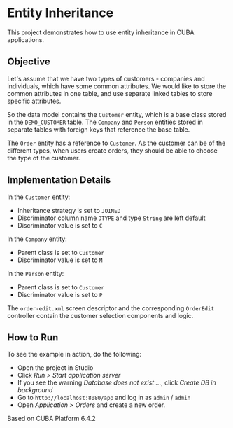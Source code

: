 # Entity Inheritance

This project demonstrates how to use entity inheritance in CUBA applications.

## Objective

Let's assume that we have two types of customers - companies and individuals, which have some common attributes. We would like to store the common attributes in one table, and use separate linked tables to store specific attributes.

So the data model contains the `Customer` entity, which is a base class stored in the `DEMO_CUSTOMER` table. The `Company` and `Person` entities stored in separate tables with foreign keys that reference the base table.

The `Order` entity has a reference to `Customer`. As the customer can be of the different types, when users create orders, they should be able to choose the type of the customer.

## Implementation Details

In the `Customer` entity:

* Inheritance strategy is set to `JOINED`
* Discriminator column name `DTYPE` and type `String` are left default
* Discriminator value is set to `C`

In the `Company` entity:

* Parent class is set to `Customer`
* Discriminator value is set to `M`

In the `Person` entity:

* Parent class is set to `Customer`
* Discriminator value is set to `P`

The `order-edit.xml` screen descriptor and the corresponding `OrderEdit` controller contain the customer selection components and logic.

## How to Run

To see the example in action, do the following:

* Open the project in Studio
* Click *Run > Start application server*
* If you see the warning *Database does not exist ...*, click *Create DB in background*
* Go to `http://localhost:8080/app` and log in as `admin` / `admin`
* Open *Application > Orders* and create a new order.

Based on CUBA Platform 6.4.2
